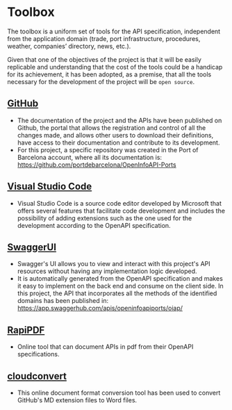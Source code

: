 # Toolbox
The toolbox is a uniform set of tools for the API specification, independent from the application domain (trade, port infrastructure, procedures, weather, companies’ directory, news, etc.).


Given that one of the objectives of the project is that it will be easily replicable and understanding that the cost of the tools could be a handicap for its achievement, it has been adopted, as a premise, that all the tools necessary for the development of the project will be `open source`.
## [GitHub](https://github.com/) 
- The documentation of the project and the APIs have been published on Github, the portal that allows the registration and control of all the changes made, and allows other users to download their definitions, have access to their documentation and contribute to its development.
- For this project, a specific repository was created in the Port of Barcelona account, where all its documentation is: https://github.com/portdebarcelona/OpenInfoAPI-Ports
## [Visual Studio Code](https://code.visualstudio.com/) 
- Visual Studio Code is a source code editor developed by Microsoft that offers several features that facilitate code development and includes the possibility of adding extensions such as the one used for the development according to the OpenAPI specification.
## [SwaggerUI](https://swagger.io/tools/swagger-ui/)
- Swagger's UI allows you to view and interact with this project's API resources without having any implementation logic developed. 
- It is automatically generated from the OpenAPI specification and makes it easy to implement on the back end and consume on the client side.
In this project, the API that incorporates all the methods of the identified domains has been published in: https://app.swaggerhub.com/apis/openinfoapiports/oiap/
## [RapiPDF](https://mrin9.github.io/RapiPdf/)
- Online tool that can document APIs in pdf from their OpenAPI specifications.
## [cloudconvert](https://cloudconvert.com/md-to-docx)
- This online document format conversion tool has been used to convert GitHub's MD extension files to Word files.
